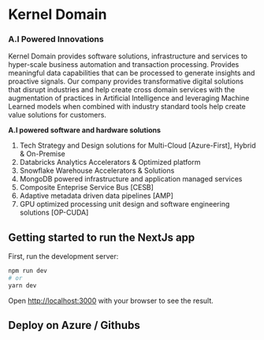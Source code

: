 # Kernel Domain 
### A.I Powered Innovations
Kernel Domain provides software solutions, infrastructure and services to hyper-scale business automation and transaction processing. Provides meaningful data capabilities that can be processed to generate insights and proactive signals. Our company provides transformative digital solutions that disrupt industries and help create cross domain services with the augmentation of practices in Artificial Intelligence and leveraging Machine Learned models when combined with industry standard tools help create value solutions for customers.

__A.I powered software and hardware solutions__

1. Tech Strategy and Design solutions for Multi-Cloud [Azure-First], Hybrid & On-Premise 
2. Databricks Analytics Accelerators & Optimized platform
3. Snowflake Warehouse Accelerators & Solutions
4. MongoDB powered infrastructure and application managed services
5. Composite Enteprise Service Bus [CESB]
6. Adaptive metadata driven data pipelines [AMP]
7. GPU optimized processing unit design and software engineering solutions [OP-CUDA]

## Getting started to run the NextJs app 

First, run the development server:
```bash
npm run dev
# or
yarn dev
```
Open [http://localhost:3000](http://localhost:3000) with your browser to see the result.

## Deploy on Azure / Githubs


